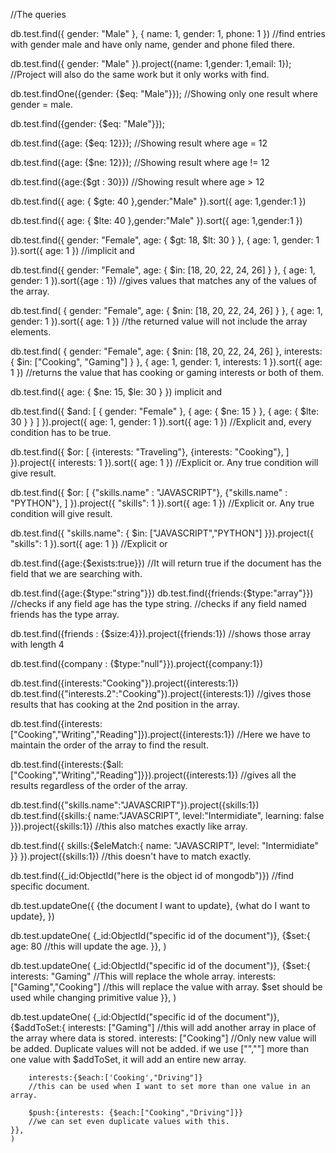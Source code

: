 //The queries

db.test.find({ gender: "Male" }, { name: 1, gender: 1, phone: 1 }) //find entries with gender male and have only name, gender and phone filed there.

db.test.find({ gender: "Male" }).project({name: 1,gender: 1,email: 1}); //Project will also do the same work but it only works with find.

db.test.findOne({gender: {$eq: "Male"}}); //Showing only one result where gender = male.

db.test.find({gender: {$eq: "Male"}});

db.test.find({age: {$eq: 12}}); //Showing result where age = 12

db.test.find({age: {$ne: 12}}); //Showing result where age != 12

db.test.find({age:{$gt : 30}}) //Showing result where age > 12

db.test.find({ age: { $gte: 40 },gender:"Male" }).sort({ age: 1,gender:1 })

db.test.find({ age: { $lte: 40 },gender:"Male" }).sort({ age: 1,gender:1 })

db.test.find({ gender: "Female", age: { $gt: 18, $lt: 30 } }, { age: 1, gender: 1 }).sort({ age: 1 })
//implicit and

db.test.find({ gender: "Female", age: { $in: [18, 20, 22, 24, 26] } },
{ age: 1, gender: 1 }).sort({age : 1})
//gives values that matches any of the values of the array.

db.test.find(
{ gender: "Female", age: { $nin: [18, 20, 22, 24, 26] } },
{ age: 1, gender: 1 }).sort({ age: 1 })
//the returned value will not include the array elements.

db.test.find(
{
gender: "Female", age: { $nin: [18, 20, 22, 24, 26] },
interests: { $in: ["Cooking", "Gaming"] }
},
{ age: 1, gender: 1, interests: 1 }).sort({ age: 1 })
//returns the value that has cooking or gaming interests or both of them.

db.test.find({ age: { $ne: 15, $le: 30 } })
implicit and

db.test.find({
    $and: [
        { gender: "Female" },
        { age: { $ne: 15 } },
        { age: { $lte: 30 } }
    ]
}).project({
    age: 1,
    gender: 1
}).sort({
    age: 1
})
//Explicit and, every condition has to be true.

db.test.find({
    $or: [
        {interests: "Traveling"},
        {interests: "Cooking"},
    ]
}).project({
    interests: 1
}).sort({
    age: 1
})
//Explicit or. Any true condition will give result.

db.test.find({
    $or: [
        {"skills.name" : "JAVASCRIPT"},
        {"skills.name" : "PYTHON"},
    ]
}).project({
    "skills": 1
}).sort({
    age: 1
})
//Explicit or. Any true condition will give result.

db.test.find({ "skills.name": { $in: ["JAVASCRIPT","PYTHON"] }}).project({
    "skills": 1
}).sort({
    age: 1
})
//Explicit or

db.test.find({age:{$exists:true}})
//It will return true if the document has the field that we are searching with. 

db.test.find({age:{$type:"string"}})
db.test.find({friends:{$type:"array"}})
//checks if any field age has the type string.
//checks if any field named friends has the type array.

db.test.find({friends : {$size:4}}).project({friends:1})
//shows those array with length 4

db.test.find({company : {$type:"null"}}).project({company:1})

db.test.find({interests:"Cooking"}).project({interests:1})
db.test.find({"interests.2":"Cooking"}).project({interests:1})
//gives those results that has cooking at the 2nd position in the array.

db.test.find({interests:["Cooking","Writing","Reading"]}).project({interests:1})
//Here we have to maintain the order of the array to find the result.

db.test.find({interests:{$all:["Cooking","Writing","Reading"]}}).project({interests:1})
//gives all the results regardless of the order of the array.

db.test.find({"skills.name":"JAVASCRIPT"}).project({skills:1})
db.test.find({skills:{
    name:"JAVASCRIPT",
    level:"Intermidiate",
    learning: false
}}).project({skills:1})
//this also matches exactly like array.

db.test.find({
    skills:{$eleMatch:{
        name: "JAVASCRIPT",
        level: "Intermidiate"
    }}
}).project({skills:1})
//this doesn't have to match exactly.

db.test.find({_id:ObjectId("here is the object id of mongodb")})
//find specific document.

db.test.updateOne({
    {the document I want to update},
    {what do I want to update},
})

db.test.updateOne(
    {_id:ObjectId("specific id of the document")},
    {$set:{
        age: 80 //this will update the age.
    }},
    )

db.test.updateOne(
    {_id:ObjectId("specific id of the document")},
    {$set:{
        interests: "Gaming" //This will replace the whole array.
        interests: ["Gaming","Cooking"] //this will replace the value with array. $set should be used while changing primitive value
    }},
    )
    
db.test.updateOne(
    {_id:ObjectId("specific id of the document")},
    {$addToSet:{
        interests: ["Gaming"] //this will add another array in place of the array where data is stored.
        interests: ["Cooking"] //Only new value will be added. Duplicate values will not be added.
        if we use ["",""] more than one value with $addToSet, it will add an entire new array.

        interests:{$each:['Cooking',"Driving"]}
        //this can be used when I want to set more than one value in an array.

        $push:{interests: {$each:["Cooking","Driving"]}}
        //we can set even duplicate values with this.
    }},
    )


